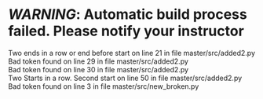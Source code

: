 # *WARNING*:  Automatic build process failed.  Please notify your instructor 

Two ends in a row or end before start on line 21 in file master/src/added2.py  
Bad token found on line 29 in file master/src/added2.py  
Bad token found on line 30 in file master/src/added2.py  
Two Starts in a row.  Second start on line 50 in file master/src/added2.py  
Bad token found on line 3 in file master/src/new_broken.py  
